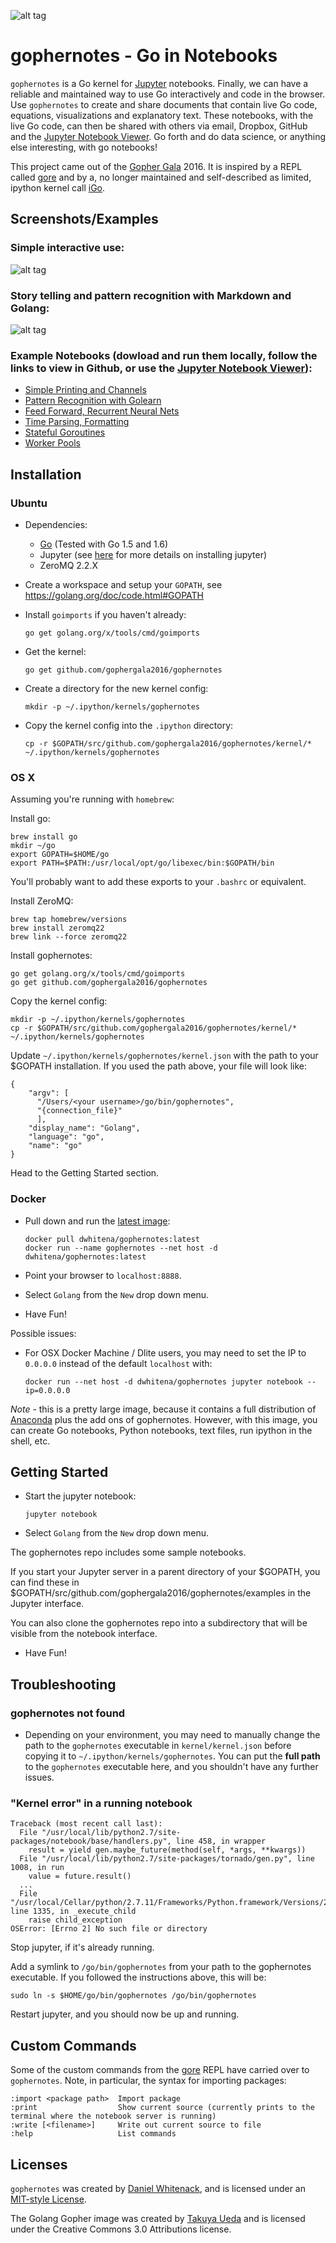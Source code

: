 ![alt tag](https://raw.githubusercontent.com/gophergala2016/gophernotes/master/files/gophernotes2.jpg)

# gophernotes - Go in Notebooks

`gophernotes` is a Go kernel for [Jupyter](http://jupyter.org/) notebooks.  Finally, we can have a reliable and maintained way to use Go interactively and code in the browser.  Use `gophernotes` to create and share documents that contain live Go code, equations, visualizations and explanatory text.  These notebooks, with the live Go code, can then be shared with others via email, Dropbox, GitHub and the [Jupyter Notebook Viewer](http://nbviewer.jupyter.org/).  Go forth and do data science, or anything else interesting, with go notebooks!

This project came out of the [Gopher Gala](http://gophergala.com/) 2016.  It is inspired by a REPL called [gore](https://github.com/motemen/gore) and by a, no longer maintained and self-described as limited, ipython kernel call [iGo](https://github.com/takluyver/igo).

## Screenshots/Examples

### Simple interactive use:

![alt tag](https://raw.githubusercontent.com/gophergala2016/gophernotes/master/files/screencast.gif)

### Story telling and pattern recognition with Markdown and Golang:

![alt tag](https://raw.githubusercontent.com/gophergala2016/gophernotes/master/files/pr-screenshot.png)

### Example Notebooks (dowload and run them locally, follow the links to view in Github, or use the [Jupyter Notebook Viewer](http://nbviewer.jupyter.org/)):
- [Simple Printing and Channels](https://github.com/gophergala2016/gophernotes/blob/master/examples/Simple-Example.ipynb)
- [Pattern Recognition with Golearn](https://github.com/gophergala2016/gophernotes/blob/master/examples/Pattern-Recognition.ipynb)
- [Feed Forward, Recurrent Neural Nets](https://github.com/gophergala2016/gophernotes/blob/master/examples/Feed-Forward-Recurrent-NN.ipynb)
- [Time Parsing, Formatting](https://github.com/gophergala2016/gophernotes/blob/master/examples/Time-Formatting-Parsing.ipynb)
- [Stateful Goroutines](https://github.com/gophergala2016/gophernotes/blob/master/examples/Stateful-Goroutines.ipynb)
- [Worker Pools](https://github.com/gophergala2016/gophernotes/blob/master/examples/Worker-Pools.ipynb)

## Installation

### Ubuntu

- Dependencies:

  - [Go](https://golang.org/) (Tested with Go 1.5 and 1.6)
  - Jupyter (see [here](http://jupyter.readthedocs.org/en/latest/install.html) for more details on installing jupyter)
  - ZeroMQ 2.2.X

- Create a workspace and setup your `GOPATH`, see https://golang.org/doc/code.html#GOPATH

- Install `goimports` if you haven't already:

  ```
  go get golang.org/x/tools/cmd/goimports
  ```

- Get the kernel:

  ```
  go get github.com/gophergala2016/gophernotes
  ```

- Create a directory for the new kernel config:

  ```
  mkdir -p ~/.ipython/kernels/gophernotes
  ```

- Copy the kernel config into the `.ipython` directory:

  ```
  cp -r $GOPATH/src/github.com/gophergala2016/gophernotes/kernel/* ~/.ipython/kernels/gophernotes
  ```

### OS X

Assuming you're running with `homebrew`:

Install go:

```
brew install go
mkdir ~/go
export GOPATH=$HOME/go
export PATH=$PATH:/usr/local/opt/go/libexec/bin:$GOPATH/bin
```

You'll probably want to add these exports to your `.bashrc` or equivalent.


Install ZeroMQ:

```
brew tap homebrew/versions
brew install zeromq22
brew link --force zeromq22
```

Install gophernotes:

```
go get golang.org/x/tools/cmd/goimports
go get github.com/gophergala2016/gophernotes
```

Copy the kernel config:

```
mkdir -p ~/.ipython/kernels/gophernotes
cp -r $GOPATH/src/github.com/gophergala2016/gophernotes/kernel/* ~/.ipython/kernels/gophernotes
```

Update `~/.ipython/kernels/gophernotes/kernel.json` with the path to your $GOPATH installation.
If you used the path above, your file will look like:

```
{
    "argv": [
      "/Users/<your username>/go/bin/gophernotes",
      "{connection_file}"
      ],
    "display_name": "Golang",
    "language": "go",
    "name": "go"
}
```

Head to the Getting Started section.

### Docker

- Pull down and run the [latest image](https://hub.docker.com/r/dwhitena/gophernotes/):

  ```
  docker pull dwhitena/gophernotes:latest
  docker run --name gophernotes --net host -d dwhitena/gophernotes:latest
  ```

- Point your browser to `localhost:8888`.
- Select `Golang` from the `New` drop down menu.
- Have Fun!

Possible issues:
- For OSX Docker Machine / Dlite users, you may need to set the IP to `0.0.0.0` instead of the default  `localhost` with:

    ```
    docker run --net host -d dwhitena/gophernotes jupyter notebook --ip=0.0.0.0
    ```

*Note* - this is a pretty large image, because it contains a full distribution of [Anaconda](http://docs.continuum.io/anaconda/index) plus the add ons of gophernotes.  However, with this image, you can create Go notebooks, Python notebooks, text files, run ipython in the shell, etc.

## Getting Started

- Start the jupyter notebook:

  ```
  jupyter notebook
  ```

- Select `Golang` from the `New` drop down menu.

The gophernotes repo includes some sample notebooks.

If you start your Jupyter server in a parent directory of your $GOPATH, you can find these in
$GOPATH/src/github.com/gophergala2016/gophernotes/examples in the Jupyter interface.

You can also clone the gophernotes repo into a subdirectory that will be visible from the notebook interface.

- Have Fun!


## Troubleshooting

### gophernotes not found
- Depending on your environment, you may need to manually change the path to the `gophernotes` executable in `kernel/kernel.json` before copying it to `~/.ipython/kernels/gophernotes`.  You can put the **full path** to the `gophernotes` executable here, and you shouldn't have any further issues.


### "Kernel error" in a running notebook

```
Traceback (most recent call last):
  File "/usr/local/lib/python2.7/site-packages/notebook/base/handlers.py", line 458, in wrapper
    result = yield gen.maybe_future(method(self, *args, **kwargs))
  File "/usr/local/lib/python2.7/site-packages/tornado/gen.py", line 1008, in run
    value = future.result()
  ...
  File "/usr/local/Cellar/python/2.7.11/Frameworks/Python.framework/Versions/2.7/lib/python2.7/subprocess.py", line 1335, in _execute_child
    raise child_exception
OSError: [Errno 2] No such file or directory
```

Stop jupyter, if it's already running.

Add a symlink to `/go/bin/gophernotes` from your path to the gophernotes executable. If you followed the instructions above, this will be:

```
sudo ln -s $HOME/go/bin/gophernotes /go/bin/gophernotes
```

Restart jupyter, and you should now be up and running.


## Custom Commands
Some of the custom commands from the [gore](https://github.com/motemen/gore) REPL have carried over to `gophernotes`.  Note, in particular, the syntax for importing packages:

```
:import <package path>  Import package
:print                  Show current source (currently prints to the terminal where the notebook server is running)
:write [<filename>]     Write out current source to file
:help                   List commands
```

## Licenses

`gophernotes` was created by [Daniel Whitenack](http://www.datadan.io/), and is licensed under an [MIT-style License](License.md).

The Golang Gopher image was created by [Takuya Ueda](http://u.hinoichi.net) and is licensed under the Creative Commons 3.0 Attributions license.
